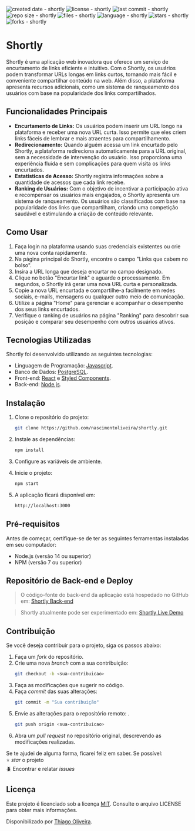 ![created date - shortly](https://img.shields.io/date/1671332400?color=97CA00&label=created%20at&style=flat-square)
![license - shortly](https://img.shields.io/github/license/nascimentoliveira/shortly?color=97CA00&style=flat-square)
![last commit - shortly](https://img.shields.io/github/last-commit/nascimentoliveira/shortly?color=97CA00&style=flat-square)
![repo size - shortly](https://img.shields.io/github/repo-size/nascimentoliveira/shortly?color=97CA00&style=flat-square)
![files - shortly](https://img.shields.io/github/directory-file-count/nascimentoliveira/shortly?color=97CA00&style=flat-square)
![language - shortly](https://img.shields.io/github/languages/top/nascimentoliveira/shortly?color=97CA00&style=flat-square)
![stars - shortly](https://img.shields.io/github/stars/nascimentoliveira/shortly?color=97CA00&style=flat-square)
![forks - shortly](https://img.shields.io/github/forks/nascimentoliveira/shortly?color=97CA00&style=flat-square)

# Shortly

Shortly é uma aplicação web inovadora que oferece um serviço de encurtamento de links eficiente e intuitivo. Com o Shortly, os usuários podem transformar URLs longas em links curtos, tornando mais fácil e conveniente compartilhar conteúdo na web. Além disso, a plataforma apresenta recursos adicionais, como um sistema de ranqueamento dos usuários com base na popularidade dos links compartilhados.

## Funcionalidades Principais

- **Encurtamento de Links:** Os usuários podem inserir um URL longo na plataforma e receber uma nova URL curta. Isso permite que eles criem links fáceis de lembrar e mais atraentes para compartilhamento.
- **Redirecionamento:** Quando alguém acessa um link encurtado pelo Shortly, a plataforma redireciona automaticamente para a URL original, sem a necessidade de intervenção do usuário. Isso proporciona uma experiência fluida e sem complicações para quem visita os links encurtados.
- **Estatísticas de Acesso:** Shortly registra informações sobre a quantidade de acessos que cada link recebe.
- **Ranking de Usuários:** Com o objetivo de incentivar a participação ativa e recompensar os usuários mais engajados, o Shortly apresenta um sistema de ranqueamento. Os usuários são classificados com base na popularidade dos links que compartilham, criando uma competição saudável e estimulando a criação de conteúdo relevante.

## Como Usar

1. Faça login na plataforma usando suas credenciais existentes ou crie uma nova conta rapidamente.
2. Na página principal do Shortly, encontre o campo "Links que cabem no bolso".
3. Insira a URL longa que deseja encurtar no campo designado.
4. Clique no botão "Encurtar link" e aguarde o processamento. Em segundos, o Shortly irá gerar uma nova URL curta e personalizada.
5. Copie a nova URL encurtada e compartilhe-a facilmente em redes sociais, e-mails, mensagens ou qualquer outro meio de comunicação.
6. Utilize a página "Home" para gerenciar e acompanhar o desempenho dos seus links encurtados.
7. Verifique o ranking de usuários na página "Ranking" para descobrir sua posição e comparar seu desempenho com outros usuários ativos.

## Tecnologias Utilizadas

Shortly foi desenvolvido utilizando as seguintes tecnologias:

- Linguagem de Programação: [Javascript](https://developer.mozilla.org/pt-BR/docs/Web/JavaScript/Reference).
- Banco de Dados: [PostgreSQL](https://www.postgresql.org/about/).
- Front-end: [React](https://react.dev/learn) e [Styled Components](https://styled-components.com/).
- Back-end: [Node.js](https://nodejs.org/en/about).

## Instalação
1. Clone o repositório do projeto:
    ```bash
    git clone https://github.com/nascimentoliveira/shortly.git
    ```

2. Instale as dependências:
    ```bash
    npm install
    ```
3. Configure as variáveis de ambiente.

4. Inicie o projeto:
    ```bash
    npm start
    ```
5. A aplicação ficará disponível em:
    ```bash
    http://localhost:3000
    ```
## Pré-requisitos

Antes de começar, certifique-se de ter as seguintes ferramentas instaladas em seu computador:  
-   Node.js (versão 14 ou superior)
-   NPM (versão 7 ou superior)

## Repositório de Back-end e Deploy

> O código-fonte do back-end da aplicação está hospedado no GitHub em: [Shortly Back-end](https://github.com/nascimentoliveira/shortly-api)

>Shortly atualmente pode ser experimentado em: [Shortly Live Demo](https://nascimentoliveira-shortly.vercel.app)

## Contribuição

Se você deseja contribuir para o projeto, siga os passos abaixo:

1. Faça um *fork* do repositório.
2. Crie uma nova *branch* com a sua contribuição: 
    ```bash
    git checkout -b <sua-contribuicao>
    ```
3. Faça as modificações que sugerir no código.
4. Faça *commit* das suas alterações:
    ```bash
    git commit -m "Sua contribuição"
    ```
5. Envie as alterações para o repositório remoto: .
    ```bash
    git push origin <sua-contribuicao>
    ```
6. Abra um *pull request* no repositório original, descrevendo as modificações realizadas.

Se te ajudei de alguma forma, ficarei feliz em saber. Se possível:  
⭐️  *star* o projeto   
🪲 Encontrar e relatar *issues*

## Licença

Este projeto é licenciado sob a licença [MIT](https://choosealicense.com/licenses/mit/). Consulte o arquivo LICENSE para obter mais informações.

Disponibilizado por [Thiago Oliveira](https://www.linkedin.com/in/nascimentoliveira/).
